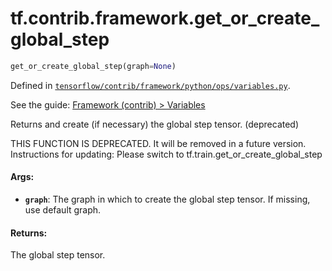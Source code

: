 <div itemscope itemtype="http://developers.google.com/ReferenceObject">
<meta itemprop="name" content="tf.contrib.framework.get_or_create_global_step" />
</div>

# tf.contrib.framework.get_or_create_global_step

``` python
get_or_create_global_step(graph=None)
```



Defined in [`tensorflow/contrib/framework/python/ops/variables.py`](https://www.tensorflow.org/code/tensorflow/contrib/framework/python/ops/variables.py).

See the guide: [Framework (contrib) > Variables](../../../../../api_guides/python/contrib.framework.md#Variables)

Returns and create (if necessary) the global step tensor. (deprecated)

THIS FUNCTION IS DEPRECATED. It will be removed in a future version.
Instructions for updating:
Please switch to tf.train.get_or_create_global_step

#### Args:

* <b>`graph`</b>: The graph in which to create the global step tensor. If missing, use
    default graph.


#### Returns:

The global step tensor.
